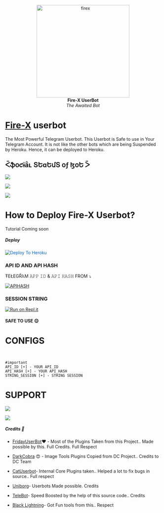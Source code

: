<p align="center">
   
   <a href="https://github.com/TeamEviral/Fire-X">
      <img src="https://telegra.ph/file/4fd8dcd5319be4e025022.jpg" alt="firex", height="300px",width="300px">
   </a>
   <br>
   <b>Fire-X UserBot</b><br>
   <i>The Awaited Bot</i>
</p>
 
   
# [Fire-X](https://t.me/FireXUserBot) userbot

The Most Powerful Telegram Userbot.
This Userbot is Safe to use in Your Telegram Account.
It is not like the other bots which are being Suspended by Heroku. Hence, it can be deployed to Heroku.


## ᑈֆօƈɨǟʟ ՏԵɑԵմՏ օƒ ɮօԵ ᐵ 

<p align="left"><a href="https://github.com/TeamEviral/Fire-X/network/members"><img src="https://img.shields.io/github/forks/TeamEviral/Fire-X?label=Forks&logoColor=purple&style=social"></a><p align="left"><a href="https://github.com/TeamEviral/Fire-X/stargazers"><img src="https://img.shields.io/github/stars/TeamEviral/Fire-X?logoColor=red&style=social"></a><p align="left"><a href="https://github.com/TeamEviral/Fire-X"><img src="https://img.shields.io/github/last-commit/TeamEviral/Fire-X?logoColor=brown&style=plastic"></a>

# How to Deploy Fire-X Userbot?
Tutorial Coming soon
   
##### Deploy
<a href="https://dashboard.heroku.com/new?button-url=https%3A%2F%2Fgithub.com%2FTeamEviral%2FfireXTest&amp;template=https%3A%2F%2Fgithub.com%2FTeamEviral%2FfireXTest" rel="nofollow" style="background-color: initial; box-sizing: border-box; color: #0366d6; text-decoration-line: none;"><img alt="Deploy To Heroku" src="https://camo.githubusercontent.com/83b0e95b38892b49184e07ad572c94c8038323fb/68747470733a2f2f7777772e6865726f6b7563646e2e636f6d2f6465706c6f792f627574746f6e2e737667" style="border-style: none; box-sizing: initial; max-width: 100%;" /></a></div>


### API ID AND API HASH 
ŦEŁEGŘλM 
𝙰𝙿𝙿 𝙸𝙳 & 𝙰𝙿𝙸 𝙷𝙰𝚂𝙷 
FROM 
 ⤵
   </p><p align="centre"><a href="https://my.telegram.org"> <img src="https://img.shields.io/badge/via_WEBSITE-APP_ID API_HASH-blue?style=for-the-badge&logo=telegram" alt="APIHASH" /></a> 





### SESSION STRING 
<a href="https://replit.com/@chrisdroid1/Fire-X-String-Gen#main.py"><img alt="Run on Repl.it" src="https://camo.githubusercontent.com/05149b448485553c6f14f6430a45c12dcc79ed3c/68747470733a2f2f7265706c2e69742f62616467652f6769746875622f6a61727669733231303930342f4a6172766973" style="border-style: none; box-sizing: initial; max-width: 100%;" /></a></div>
#### SAFE TO USE 😌

# CONFIGS 
```


#important 
API_ID [+] - YOUR API_ID 
API_HASH [+] - YOUR API_HASH 
STRING_SESSION [+] - STRING SESSION 

```
# SUPPORT 

<a href="https://telegram.me/FIRE_X_CHANNEL" target="_blank"><img src="https://img.shields.io/badge/Join-Channel-yellow.svg?style=for-the-badge&logo=Telegram"></a>

<a href="https://telegram.me/FIREXuserbot" target="_blank"><img src="https://img.shields.io/badge/Join-Support%20Group-red.svg?style=for-the-badge&logo=Telegram"></a>


#####  Credits 🌹

- [FridayUserBot](https://github.com/DevsExpo/FridayUserBot)❤️ - 
Most of the Plugins Taken from this Project.. Made possible by this. Full Credits. Full Respect

- [DarkCobra](https://github.com/DARK-COBRA/DARKCOBRA) 😍 - 
Image Tools Plugins Copied from DC Project.. Credits to DC Team

- [CatUserbot](https://github.com/sandy1709/catuserbot)- 
Internal Core Plugins taken.. Helped a lot to fix bugs in source.. Full respect

- [Uniborg](https://github.com/SPECIHIDE/UniBorg)- 
Userbots Made possible. Credits

- [TeleBot](https://github.com/xditya/Telebot)-
Speed Boosted by the help of this source code.. Credits

- [Black Lightning](https://github.com/Keinshin/Black-lightning)- 
Got Fun tools from this.. Respect
